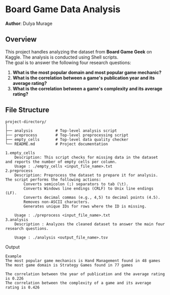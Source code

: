 # Board Game Data Analysis

**Author**: Dulya Murage

## Overview

This project handles analyzing the dataset from **Board Game Geek** on Kaggle. The analysis is conducted using Shell scripts.  
The goal is to answer the following four research questions:

1. **What is the most popular domain and most popular game mechanic?**
2. **What is the correlation between a game's publication year and its average rating?**
3. **What is the correlation between a game's complexity and its average rating?**

## File Structure

```plaintext
project-directory/
│
├── analysis          # Top-level analysis script
├── preprocess        # Top-level preprocessing script
├── empty_cells       # Top-level data quality checker
└── README.md         # Project documentation
```

```plaintext
1.empty_cells
	Description: This script checks for missing data in the dataset and reports the number of empty cells per column.
	Usage : ./empty_cells <input_file_name>.txt
2.preprocess
	Description: Preprocess the dataset to prepare it for analysis. The script performs the following actions:
		Converts semicolon (;) separators to tab (\t).
		Converts Windows line endings (CRLF) to Unix line endings (LF).
		Converts decimal commas (e.g., 4,5) to decimal points (4.5).
		Removes non-ASCII characters.
    	Generates unique IDs for rows where the ID is missing.

	Usage : ./preprocess <input_file_name>.txt
3.analysis
	Description : Analyzes the cleaned dataset to answer the main four research questions.

	Usage : ./analysis <output_file_name>.tsv
```
Output

```plaintext
Example
The most popular game mechanics is Hand Management found in 48 games
The most game domain is Strategy Games found in 77 games

The correlation between the year of publication and the average rating is 0.226
The correlation between the complexity of a game and its average rating is 0.426
```